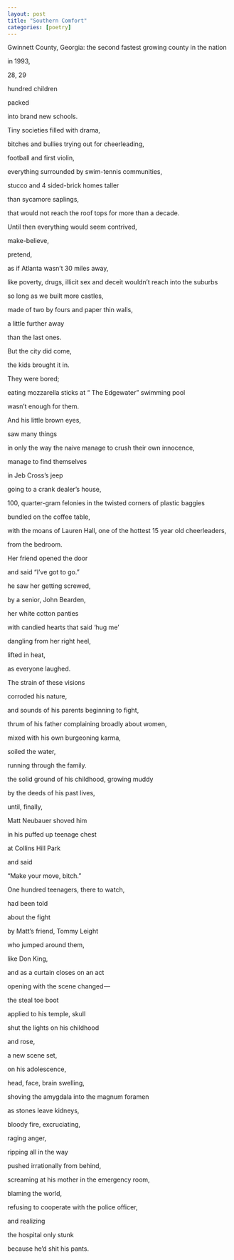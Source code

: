 ```yaml
---
layout: post
title: "Southern Comfort"
categories: [poetry]
---
```



Gwinnett County, Georgia: the second fastest growing county in the nation

in 1993,

28, 29

hundred children

packed

into brand new schools.

Tiny societies filled with drama,

bitches and bullies trying out for cheerleading,

football and first violin,

everything surrounded by swim-tennis communities,

stucco and 4 sided-brick homes taller

than sycamore saplings,

that would not reach the roof tops for more than a decade.

Until then everything would seem contrived,


make-believe,

pretend,

as if Atlanta wasn’t 30 miles away,

like poverty, drugs, illicit sex and deceit wouldn’t reach into the suburbs

so long as we built more castles,

made of two by fours and paper thin walls,

a little further away

than the last ones.

But the city did come,

the kids brought it in.

They were bored;

eating mozzarella sticks at “ The Edgewater” swimming pool

wasn’t enough for them.


And his little brown eyes,

saw many things

in only the way the naive manage to crush their own innocence,

manage to find themselves

in Jeb Cross’s jeep

going to a crank dealer’s house,

100, quarter-gram felonies in the twisted corners of plastic baggies

bundled on the coffee table,

with the moans of Lauren Hall, one of the hottest 15 year old cheerleaders,

from the bedroom.

Her friend opened the door

and said “I’ve got to go.”

he saw her getting screwed,

by a senior, John Bearden,

her white cotton panties

with candied hearts that said ‘hug me’

dangling from her right heel,

lifted in heat,

as everyone laughed.


The strain of these visions

corroded his nature,

and sounds of his parents beginning to fight,

thrum of his father complaining broadly about women,

mixed with his own burgeoning karma,

soiled the water,

running through the family.

the solid ground of his childhood, growing muddy

by the deeds of his past lives,

until, finally,

Matt Neubauer shoved him

in his puffed up teenage chest

at Collins Hill Park

and said

“Make your move, bitch.”

One hundred teenagers, there to watch,

had been told

about the fight

by Matt’s friend, Tommy Leight

who jumped around them,

like Don King,

and as a curtain closes on an act

opening with the scene changed —

the steal toe boot

applied to his temple, skull

shut the lights on his childhood

and rose,

a new scene set,

on his adolescence,

head, face, brain swelling,

shoving the amygdala into the magnum foramen

as stones leave kidneys,

bloody fire, excruciating,

raging anger,

ripping all in the way

pushed irrationally from behind,

screaming at his mother in the emergency room,

blaming the world,

refusing to cooperate with the police officer,

and realizing

the hospital only stunk

because he’d shit his pants.